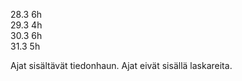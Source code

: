 28.3 6h </br>
29.3 4h </br>
30.3 6h </br>
31.3 5h </br>

Ajat sisältävät tiedonhaun.
Ajat eivät sisällä laskareita.
